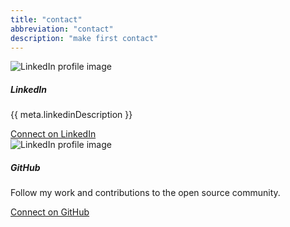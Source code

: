 ```yaml
---
title: "contact"
abbreviation: "contact"
description: "make first contact"
---
```


<div class="container-xxl mb-2 py-2 px-md-5">
  <div class="row px-3 pb-3 justify-content-between gap-2">
    <div class="col-12 col-md card mb-3"">
      <div class="row g-0">
        <div class="col-12 col-lg-8">
          <img src="{{ "/img/linkedin_card.png" | url }}" class="img-fluid rounded-start" alt="LinkedIn profile image">
        </div>
        <div class="col-12 col-lg-4">
          <div class="card-body">
            <h5 class="card-title">LinkedIn</h5>
            <p class="card-text">{{ meta.linkedinDescription }}</p>
            <a class="btn btn-dark" href="{{ meta.linkedinURL | url }}" target="top" alt="Link to my LinkedIn profile">Connect on LinkedIn</a>
          </div>
        </div>
      </div>
    </div>
    <div class="col-12 col-md card mb-3"">
      <div class="row g-0">
        <div class="col-12 col-lg-8">
          <img src="{{ "/img/GitHub_card.png" | url }}" class="img-fluid rounded-start" alt="LinkedIn profile image">
        </div>
        <div class="col-12 col-lg-4">
          <div class="card-body">
            <h5 class="card-title">GitHub</h5>
            <p class="card-text">Follow my work and contributions to the open source community.</p>
            <a class="btn btn-dark" href="{{ meta.githubURL | url }}" target="top" alt="Link to my GitHub profile">Connect on GitHub</a>
          </div>
        </div>
      </div>
    </div>
  </div>
</div>
<!-- <div class="container-xxl mb-2 py-2 px-md-5">
  <div class="row px-3 pb-3 justify-content-center">
    <div class="col-12 col-md-8 col-lg-6">
      <div class="card">
        <h5 class="card-header">
          Contact form
        </h5>
        <div class="card-body">
          <script charset="utf-8" type="text/javascript" src="//js.hsforms.net/forms/embed/v2.js"></script>
          <script>
            hbspt.forms.create({
              region: "na1",
              portalId: "39536419",
              formId: "5a4a2b2c-734a-47e2-ad79-26ad4c69e172"
            });
          </script>
        </div>
      </div>
    </div>
  </div>
</div> -->
